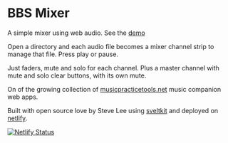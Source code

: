 # BBS Mixer

A simple mixer using web audio. See the [demo](https://mixer.musicpracticetools.net)

Open a directory and each audio file becomes a mixer channel strip to manage that file. Press play or pause.

Just faders, mute and solo for each channel. Plus a master channel with mute and solo clear buttons, with its own mute.

On of the growing collection of [musicpracticetools.net](https://musicpracticetools.net) music companion web apps.

Built with open source love by Steve Lee using [sveltkit](https://kit.svelte.dev) and deployed on [netlify](https://app.netlify.com/).

[![Netlify Status](https://api.netlify.com/api/v1/badges/cedef083-93c6-4ebb-b7e3-1a492a5aed68/deploy-status)](https://app.netlify.com/sites/relative-notes/deploys)